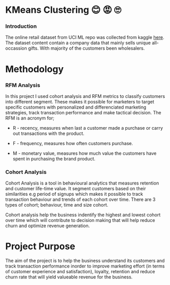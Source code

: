# KMeans Clustering 😊 😡 🙄 
### Introduction
The online retail dataset from UCI ML repo was collected from kaggle [here](https://www.kaggle.com/datasets/jihyeseo/online-retail-data-set-from-uci-ml-repo). The dataset content contain a company data that mainly sells unique all-occassion gifts. With majority of the customers been wholesalers.

# Methodology

### RFM Analysis
In this project I used cohort analysis and RFM metrics to classify customers into different segment. These makes it possible for marketers to target specific customers with personalized and differenciated marketing strategies, track transaction performance and make tactical decision. The RFM is an acronym for;

* R - recency, measures when last a customer made a purchase or carry out transactions with the product.

* F - frequency, measures how often customers purchase.

* M - monetary value, measures how much value the customers have spent in purchasing the brand product.

### Cohort Analysis
Cohort Analysis is a tool in behavioural analytics that measures retention and customer life-time value. It segment customers based on their similarities e.g period of signups which makes it possible to track transaction behaviour and trends of each cohort over time. There are 3 types of cohort; behaviour, time and size cohort.

Cohort analysis help the business indentify the highest and lowest cohort over time which will contribute to decision making that will help reduce churn and optimize revenue generation.

# Project Purpose
The aim of the project is to help the business understand its customers and track transaction performance inorder to improve marketing effort (in terms of customer experience and satisfaction), loyalty, retention and reduce churn rate that will yield valueable revenue for the business.
